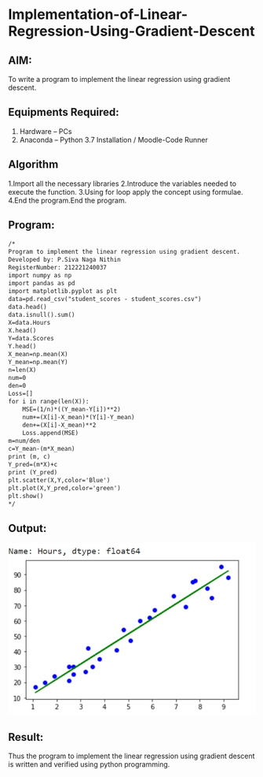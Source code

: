 # Implementation-of-Linear-Regression-Using-Gradient-Descent

## AIM:
To write a program to implement the linear regression using gradient descent.

## Equipments Required:
1. Hardware – PCs
2. Anaconda – Python 3.7 Installation / Moodle-Code Runner

## Algorithm
1.Import all the necessary libraries 
2.Introduce the variables needed to execute the function.
3.Using for loop apply the concept using formulae.
4.End the program.End the program. 

## Program:
```
/*
Program to implement the linear regression using gradient descent.
Developed by: P.Siva Naga Nithin
RegisterNumber: 212221240037  
import numpy as np
import pandas as pd
import matplotlib.pyplot as plt
data=pd.read_csv("student_scores - student_scores.csv")
data.head()
data.isnull().sum()
X=data.Hours
X.head()
Y=data.Scores
Y.head()
X_mean=np.mean(X)
Y_mean=np.mean(Y)
n=len(X)
num=0
den=0
Loss=[]
for i in range(len(X)):
    MSE=(1/n)*((Y_mean-Y[i])**2)
    num+=(X[i]-X_mean)*(Y[i]-Y_mean)
    den+=(X[i]-X_mean)**2
    Loss.append(MSE)
m=num/den
c=Y_mean-(m*X_mean)
print (m, c)
Y_pred=(m*X)+c
print (Y_pred)
plt.scatter(X,Y,color='Blue')
plt.plot(X,Y_pred,color='green')
plt.show()
*/
```

## Output:
![github](graph.png)



## Result:
Thus the program to implement the linear regression using gradient descent is written and verified using python programming.

